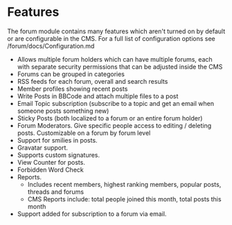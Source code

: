 Features
================================

The forum module contains many features which aren't turned on by default or are configurable in the CMS. For a full list of configuration
options see /forum/docs/Configuration.md

* Allows multiple forum holders which can have multiple forums, each with separate security permissions that can be adjusted inside the CMS
* Forums can be grouped in categories
* RSS feeds for each forum, overall and search results
* Member profiles showing recent posts
* Write Posts in BBCode and attach multiple files to a post
* Email Topic subscription (subscribe to a topic and get an email when someone posts something new)
* Sticky Posts (both localized to a forum or an entire forum holder)
* Forum Moderators. Give specific people access to editing / deleting posts. Customizable on a forum by forum level
* Support for smilies in posts.
* Gravatar support. 
* Supports custom signatures.
* View Counter for posts.
* Forbidden Word Check
* Reports. 
	- Includes recent members, highest ranking members, popular posts, threads and forums
	- CMS Reports include: total people joined this month, total posts this month
* Support added for subscription to a forum via email.
